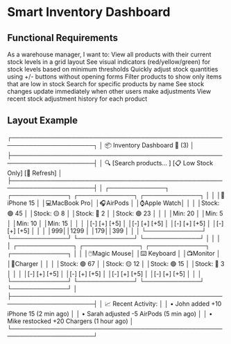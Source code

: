 # Smart Inventory Dashboard

## Functional Requirements

As a warehouse manager, I want to:
View all products with their current stock levels in a grid layout
See visual indicators (red/yellow/green) for stock levels based on minimum thresholds
Quickly adjust stock quantities using +/- buttons without opening forms
Filter products to show only items that are low in stock
Search for specific products by name
See stock changes update immediately when other users make adjustments
View recent stock adjustment history for each product

## Layout Example


┌─────────────────────────────────────────────────────────────────────┐
│ 📦 Inventory Dashboard                                    🔔 (3)     │
├─────────────────────────────────────────────────────────────────────┤
│ 🔍 [Search products...        ] [📋 Low Stock Only] [🔄 Refresh]    │
├─────────────────────────────────────────────────────────────────────┤
│ ┌─────────────┐ ┌─────────────┐ ┌─────────────┐ ┌─────────────┐    │
│ │📱iPhone 15  │ │💻MacBook Pro│ │🎧AirPods    │ │⌚Apple Watch│    │
│ │Stock: 🟢 45 │ │Stock: 🟡 8  │ │Stock: 🔴 2  │ │Stock: 🟢 23 │    │
│ │Min: 20      │ │Min: 5       │ │Min: 10      │ │Min: 15      │    │
│ │[-] [+] [+5] │ │[-] [+] [+5] │ │[-] [+] [+5] │ │[-] [+] [+5] │    │
│ │$999         │ │$1299        │ │$179         │ │$399         │    │
│ └─────────────┘ └─────────────┘ └─────────────┘ └─────────────┘    │
│                                                                     │
│ ┌─────────────┐ ┌─────────────┐ ┌─────────────┐ ┌─────────────┐    │
│ │🖱️Magic Mouse│ │⌨️ Keyboard  │ │📺Monitor    │ │🔌Charger    │    │
│ │Stock: 🟢 67 │ │Stock: 🟡 12 │ │Stock: 🟢 15 │ │Stock: 🔴 3  │    │
│ │[-] [+] [+5] │ │[-] [+] [+5] │ │[-] [+] [+5] │ │[-] [+] [+5] │    │
│ └─────────────┘ └─────────────┘ └─────────────┘ └─────────────┘    │
├─────────────────────────────────────────────────────────────────────┤
│ 📈 Recent Activity:                                                 │
│ • John added +10 iPhone 15 (2 min ago)                            │
│ • Sarah adjusted -5 AirPods (5 min ago)                           │
│ • Mike restocked +20 Chargers (1 hour ago)                        │
└─────────────────────────────────────────────────────────────────────┘
